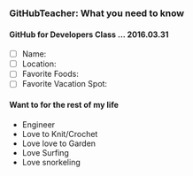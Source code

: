 ### GitHubTeacher: What you need to know
#### GitHub for Developers Class ... 2016.03.31

- [ ] Name:
- [ ] Location:
- [ ] Favorite Foods:
- [ ] Favorite Vacation Spot:

#### Want to for the rest of my life

- Engineer
- Love to Knit/Crochet
- Love love to Garden
- Love Surfing
- Love snorkeling
